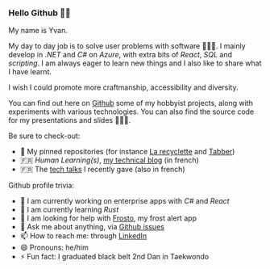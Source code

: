 ### Hello Github 👋🏽

My name is Yvan.

My day to day job is to solve user problems with software 👨🏽‍💻. I mainly develop in _.NET_ and _C#_ on _Azure_, with extra bits of _React_, _SQL_ and _scripting_. I am always eager to learn new things and I also like to share what I have learnt.

I wish I could promote more craftmanship, accessibility and diversity.

You can find out here on [Github](https://github.com/yvzn) some of my hobbyist projects, along with experiments with various technologies. You can also find the source code for my presentations and slides 👨🏽‍🏫.

Be sure to check-out:
- 🌟 My pinned repositories (for instance [La recyclette](https://github.com/yvzn/recikligi) and [Tabber](https://github.com/yvzn/tabber))
- 🇫🇷 _Human Learning(s)_, [my technical blog](https://blog.ludeo.net) (in french)
- 🇫🇷 The [tech talks](https://www.youtube.com/playlist?list=PLl1DNiLw0bBCwRjbcdH003u4kEJ1tBTjk) I recently gave (also in french)

Github profile trivia:
- 🔭 I am currently working on enterprise apps with _C#_ and _React_
- 🌱 I am currently learning _Rust_
- 🤔 I am looking for help with [Frosto](https://github.com/yvzn/frosto), my frost alert app
- 💬 Ask me about anything, via [Github issues](https://github.com/yvzn/yvzn/issues)
- 📫 How to reach me: through [LinkedIn](https://www.linkedin.com/in/yvanrazafindramanana/)
- 😄 Pronouns: he/him
- ⚡ Fun fact: I graduated black belt 2nd Dan in Taekwondo
